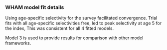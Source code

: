 ### WHAM model fit details

Using age-specific selectivity for the survey facilitated convergence. 
Trial fits with all age-specific selectivities free, led to  peak selectivity at age 5 for the index,
This was consistent for all 4 fitted models. 

Model 3 is used to provide results for comparison with other model frameworks.
